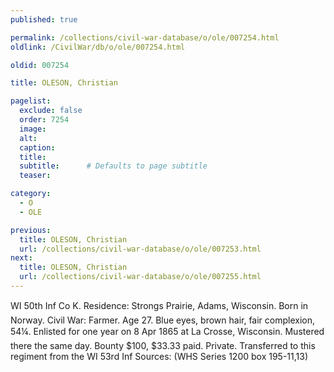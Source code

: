 ```yaml
---
published: true

permalink: /collections/civil-war-database/o/ole/007254.html
oldlink: /CivilWar/db/o/ole/007254.html

oldid: 007254

title: OLESON, Christian

pagelist:
  exclude: false
  order: 7254
  image: 
  alt:
  caption:
  title:
  subtitle:      # Defaults to page subtitle
  teaser:

category: 
  - O 
  - OLE

previous:
  title: OLESON, Christian
  url: /collections/civil-war-database/o/ole/007253.html  
next:
  title: OLESON, Christian
  url: /collections/civil-war-database/o/ole/007255.html   
---
```

WI 50th Inf Co K. Residence: Strong&#146;s Prairie, Adams, Wisconsin. Born in Norway. Civil War: Farmer. Age 27. Blue eyes, brown hair, fair complexion, 5&#146;4&frac14;&#148;. Enlisted for one year on 8 Apr 1865 at La Crosse, Wisconsin. Mustered there the same day. Bounty $100, $33.33 paid. Private. Transferred to this regiment from the WI 53rd Inf Sources: (WHS Series 1200 box 195-11,13)